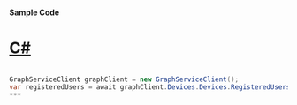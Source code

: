 #### Sample Code
# [C#](#tab/c-sharp)

```C#

GraphServiceClient graphClient = new GraphServiceClient();
var registeredUsers = await graphClient.Devices.Devices.RegisteredUsers.Request().GetAsync();
*** 

```
